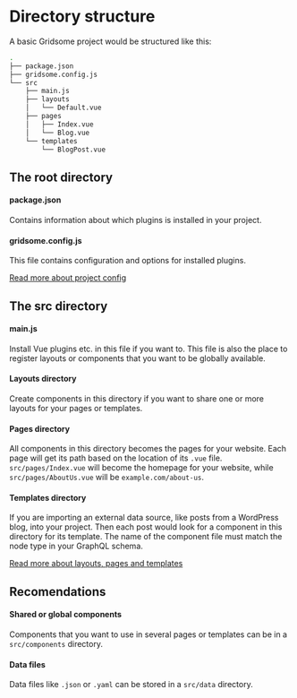 # Directory structure

A basic Gridsome project would be structured like this:

```sh
.
├── package.json
├── gridsome.config.js
└── src
    ├── main.js
    ├── layouts
    │   └── Default.vue
    ├── pages
    │   ├── Index.vue
    │   └── Blog.vue
    └── templates
        └── BlogPost.vue
```

## The root directory

#### package.json

Contains information about which plugins is installed in your project.

#### gridsome.config.js

This file contains configuration and options for installed plugins.

[Read more about project config](/docs/config)

## The src directory

#### main.js

Install Vue plugins etc. in this file if you want to. This file is
also the place to register layouts or components that you want to be
globally available.

#### Layouts directory

Create components in this directory if you want to share one or more
layouts for your pages or templates.

#### Pages directory

All components in this directory becomes the pages for your website.
Each page will get its path based on the location of its `.vue` file.
`src/pages/Index.vue` will become the homepage for your website,
while `src/pages/AboutUs.vue` will be `example.com/about-us`.

#### Templates directory

If you are importing an external data source, like posts from a
WordPress blog, into your project. Then each post would look for a
component in this directory for its template. The name of the
component file must match the node type in your GraphQL schema.

[Read more about layouts, pages and templates](/docs/layouts-pages-templates)

## Recomendations

#### Shared or global components

Components that you want to use in several pages or templates can be
in a `src/components` directory.

#### Data files

Data files like `.json` or `.yaml` can be stored in a `src/data`
directory.
